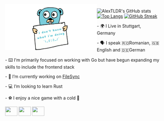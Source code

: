<img align="left" width="300" height="150" src="https://github.com/AlexTLDR/AlexTLDR/blob/main/golang-what.gif">

![AlexTLDR's GitHub stats](https://github-readme-stats-alextldr.vercel.app//api?username=AlexTLDR&show_icons=true&theme=transparent)
[![Top Langs](https://github-readme-stats-alextldr.vercel.app//api/top-langs/?username=AlexTLDR&show_icons=true&theme=transparent)](https://github.com/AlexTLDR/github-readme-stats)
[![GitHub Streak](http://github-readme-streak-stats.herokuapp.com?user=AlexTLDR&theme=transparent&date_format=j%2Fn%5B%2FY%5D)](https://git.io/streak-stats)

<p align="left">
- 🌍 I Live in Stuttgart, Germany
</p>
<p align="left">
- 🗣️ I speak 🇷🇴Romanian, 🇬🇧English and 🇩🇪German 
</p>
<p align="left">
- ⌨️ I'm primarily focused on working with Go but have begun expanding my skills to include the frontend stack  
</p>
<p align="left">
- 🔭 I’m currently working on <a href="https://github.com/AlexTLDR/FileSync">FileSync</a>
</p>
<p align="left">
- 💻 I’m looking to learn Rust
</p>
<p align="left">
- ⚽ I enjoy a nice game with a cold 🍺
</p>

<p align="left">
<a href="https://www.linkedin.com/in/alexandru-badragan/" target="blank"><img align="center" src="https://cdn.jsdelivr.net/npm/simple-icons@3.0.1/icons/linkedin.svg" alt="" height="30" width="40" /></a>
<a href="https://twitter.com/TldrAlex" target="blank"><img align="center" src="https://cdn.jsdelivr.net/npm/simple-icons@3.0.1/icons/twitter.svg" alt="" height="30" width="40" /></a>
<a href="https://hachyderm.io/@AlexTLDR" target="blank"><img align="center" src="https://cdn.jsdelivr.net/npm/simple-icons@3.0.1/icons/mastodon.svg" alt="" height="30" width="40" /></a>
</p>

<!--
**AlexTLDR/AlexTLDR** is a ✨ _special_ ✨ repository because its `README.md` (this file) appears on your GitHub profile.
### Hi there 👋
Here are some ideas to get you started:

- 🔭 I’m currently working on ...                  
- 🌱 I’m currently learning ...
- 👯 I’m looking to collaborate on ...
- 🤔 I’m looking for help with ...
- 💬 Ask me about ...
- 📫 How to reach me: ...
- 😄 Pronouns: ...
- ⚡ Fun fact: ...
-->
